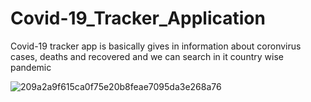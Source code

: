 # Covid-19_Tracker_Application

Covid-19 tracker app is basically gives in information about coronvirus cases, deaths and recovered and we can search in it country wise pandemic  

![209a2a9f615ca0f75e20b8feae7095da3e268a76](https://user-images.githubusercontent.com/72023877/165787593-b481847e-09c5-45e3-944e-7a0348c69450.gif)

